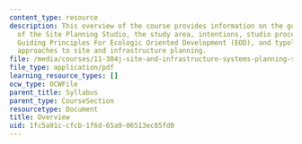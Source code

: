 ```yaml
---
content_type: resource
description: This overview of the course provides information on the goals and objectives
  of the Site Planning Studio, the study area, intentions, studio process, the 10
  Guiding Principles For Ecologic Oriented Development (EOD), and typologies of alternatives
  approaches to site and infrastructure planning.
file: /media/courses/11-304j-site-and-infrastructure-systems-planning-spring-2009/1fc5a91ccfcb1f6d65a906513ec85fd0_MIT11_304js09_handout.pdf
file_type: application/pdf
learning_resource_types: []
ocw_type: OCWFile
parent_title: Syllabus
parent_type: CourseSection
resourcetype: Document
title: Overview
uid: 1fc5a91c-cfcb-1f6d-65a9-06513ec85fd0
---
```

